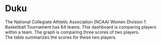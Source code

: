 # Duku


The National Collegiate Athletic Association (NCAA) Women Division 1 Basketball Tournament has 64 teams. 
This dashboard is comparing players within a team. 
The graph is comparing three scores of two players.        
The table summarizes the scores for these two players.
